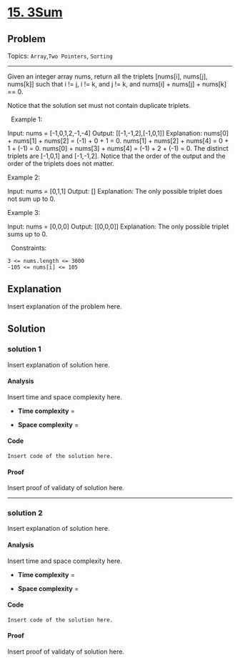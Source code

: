 # [15. 3Sum](https://leetcode.com/problems/3sum/description/)

## Problem

Topics: `Array`,`Two Pointers`, `Sorting`
- - -

Given an integer array nums, return all the triplets [nums[i], nums[j], nums[k]] such that i != j, i != k, and j != k, and nums[i] + nums[j] + nums[k] == 0.

Notice that the solution set must not contain duplicate triplets.

 
Example 1:

Input: nums = [-1,0,1,2,-1,-4]
Output: [[-1,-1,2],[-1,0,1]]
Explanation: 
nums[0] + nums[1] + nums[2] = (-1) + 0 + 1 = 0.
nums[1] + nums[2] + nums[4] = 0 + 1 + (-1) = 0.
nums[0] + nums[3] + nums[4] = (-1) + 2 + (-1) = 0.
The distinct triplets are [-1,0,1] and [-1,-1,2].
Notice that the order of the output and the order of the triplets does not matter.

Example 2:

Input: nums = [0,1,1]
Output: []
Explanation: The only possible triplet does not sum up to 0.

Example 3:

Input: nums = [0,0,0]
Output: [[0,0,0]]
Explanation: The only possible triplet sums up to 0.

 
Constraints:

	3 <= nums.length <= 3000
	-105 <= nums[i] <= 105

## Explanation

Insert explanation of the problem here.


## Solution

### solution 1

Insert explanation of solution here.

#### Analysis

Insert time and space complexity here.

- **Time complexity** = 

- **Space complexity** = 

#### Code

```
Insert code of the solution here.
```

#### Proof

Insert proof of validaty of solution here.

- - -

### solution 2

Insert explanation of solution here.

#### Analysis

Insert time and space complexity here.

- **Time complexity** = 

- **Space complexity** = 

#### Code

```
Insert code of the solution here.
```

#### Proof

Insert proof of validaty of solution here.